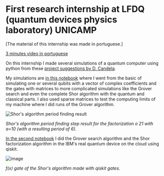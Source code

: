 # First research internship at LFDQ (quantum devices physics laboratory) UNICAMP

[The material of this internship was made in portuguese.]

[3 minutes video in portuguese](https://youtu.be/jOJm0fjOHDE?si=EniDWa5tUfLl2Tvt)

On this internship I made several simulations of a quantum computer using python from these 
[project suggestions by D. Candela](https://github.com/Danielgb23/ic_comp_quantica/blob/master/Candela%20-%202015%20-%20Undergraduate%20computational%20physics%20projects%20on%20qu.pdf.pdf).

My simulations are [in this notebook](https://github.com/Danielgb23/ic_comp_quantica/blob/master/Projeto_de_computacao_quantica.ipynb) where
I went from the basic of simulating one or several qubits with a vector of complex coefficients and the gates with matrices to more complicated simulations
like the Grover search and even the complete Shor algorithm with the quantum and classical parts.
I also used sparse matrices to test the computing limits of my machine where I did runs of the Grover algorithm.

![Shor's algorithm period finding result](https://github.com/user-attachments/assets/6eb6ef9d-a802-4c78-9705-c1a0425dc271)

_Shor's algorithm period finding step result for the factorization o 21 with a=10 (with a resulting period of 6)._


[In the second notebook](https://github.com/Danielgb23/ic_comp_quantica/blob/master/caderno_qiskit_comp_real.ipynb) I did the Grover search algorithm and the Shor factorization algorithm
in the IBM's real quantum device on the cloud using qiskit.

![image](https://github.com/user-attachments/assets/0938b5f8-00c2-4714-8770-0025803a1cfb)

_f(x) gate of the Shor's algorithm made with qiskit gates._
